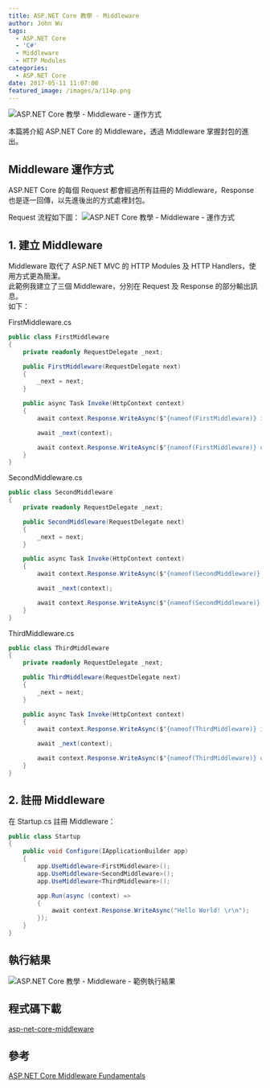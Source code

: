 ```yaml
---
title: ASP.NET Core 教學 - Middleware
author: John Wu
tags:
  - ASP.NET Core
  - 'C#'
  - Middleware
  - HTTP Modules
categories:
  - ASP.NET Core
date: 2017-05-11 11:07:00
featured_image: /images/a/114p.png
---
```

![ASP.NET Core 教學 - Middleware - 運作方式](/images/a/114p.png)

本篇將介紹 ASP.NET Core 的 Middleware，透過 Middleware 掌握封包的進出。

<!-- more -->

## Middleware 運作方式

ASP.NET Core 的每個 Request 都會經過所有註冊的 Middleware，Response 也是逐一回傳，以先進後出的方式處裡封包。  

Request 流程如下圖：
![ASP.NET Core 教學 - Middleware - 運作方式](/images/a/114.gif)

## 1. 建立 Middleware

Middleware 取代了 ASP.NET MVC 的 HTTP Modules 及 HTTP Handlers，使用方式更為簡潔。  
此範例我建立了三個 Middleware，分別在 Request 及 Response 的部分輸出訊息。  
如下：

FirstMiddleware.cs
```cs
public class FirstMiddleware
{
    private readonly RequestDelegate _next;

    public FirstMiddleware(RequestDelegate next)
    {
        _next = next;
    }

    public async Task Invoke(HttpContext context)
    {
        await context.Response.WriteAsync($"{nameof(FirstMiddleware)} in. \r\n");

        await _next(context);

        await context.Response.WriteAsync($"{nameof(FirstMiddleware)} out. \r\n");
    }
}
```

SecondMiddleware.cs
```cs
public class SecondMiddleware
{
    private readonly RequestDelegate _next;

    public SecondMiddleware(RequestDelegate next)
    {
        _next = next;
    }

    public async Task Invoke(HttpContext context)
    {
        await context.Response.WriteAsync($"{nameof(SecondMiddleware)} in. \r\n");

        await _next(context);

        await context.Response.WriteAsync($"{nameof(SecondMiddleware)} out. \r\n");
    }
}
```

ThirdMiddleware.cs
```cs
public class ThirdMiddleware
{
    private readonly RequestDelegate _next;

    public ThirdMiddleware(RequestDelegate next)
    {
        _next = next;
    }

    public async Task Invoke(HttpContext context)
    {
        await context.Response.WriteAsync($"{nameof(ThirdMiddleware)} in. \r\n");

        await _next(context);

        await context.Response.WriteAsync($"{nameof(ThirdMiddleware)} out. \r\n");
    }
}
```

## 2. 註冊 Middleware

在 Startup.cs 註冊 Middleware：
```cs
public class Startup
{
    public void Configure(IApplicationBuilder app)
    {
        app.UseMiddleware<FirstMiddleware>();
        app.UseMiddleware<SecondMiddleware>();
        app.UseMiddleware<ThirdMiddleware>();

        app.Run(async (context) =>
        {
            await context.Response.WriteAsync("Hello World! \r\n");
        });
    }
}
```

## 執行結果

![ASP.NET Core 教學 - Middleware - 範例執行結果](/images/a/114.png)

## 程式碼下載

[asp-net-core-middleware](https://github.com/johnwu1114/asp-net-core-middleware)

## 參考

[ASP.NET Core Middleware Fundamentals](https://docs.microsoft.com/en-us/aspnet/core/fundamentals/middleware)